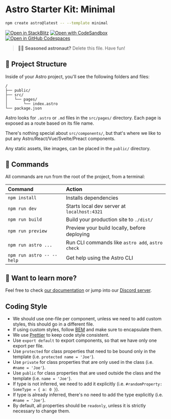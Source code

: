 # Astro Starter Kit: Minimal

```sh
npm create astro@latest -- --template minimal
```

[![Open in StackBlitz](https://developer.stackblitz.com/img/open_in_stackblitz.svg)](https://stackblitz.com/github/withastro/astro/tree/latest/examples/minimal)
[![Open with CodeSandbox](https://assets.codesandbox.io/github/button-edit-lime.svg)](https://codesandbox.io/p/sandbox/github/withastro/astro/tree/latest/examples/minimal)
[![Open in GitHub Codespaces](https://github.com/codespaces/badge.svg)](https://codespaces.new/withastro/astro?devcontainer_path=.devcontainer/minimal/devcontainer.json)

> 🧑‍🚀 **Seasoned astronaut?** Delete this file. Have fun!

## 🚀 Project Structure

Inside of your Astro project, you'll see the following folders and files:

```text
/
├── public/
├── src/
│   └── pages/
│       └── index.astro
└── package.json
```

Astro looks for `.astro` or `.md` files in the `src/pages/` directory. Each page is exposed as a route based on its file name.

There's nothing special about `src/components/`, but that's where we like to put any Astro/React/Vue/Svelte/Preact components.

Any static assets, like images, can be placed in the `public/` directory.

## 🧞 Commands

All commands are run from the root of the project, from a terminal:

| Command                   | Action                                           |
| :------------------------ | :----------------------------------------------- |
| `npm install`             | Installs dependencies                            |
| `npm run dev`             | Starts local dev server at `localhost:4321`      |
| `npm run build`           | Build your production site to `./dist/`          |
| `npm run preview`         | Preview your build locally, before deploying     |
| `npm run astro ...`       | Run CLI commands like `astro add`, `astro check` |
| `npm run astro -- --help` | Get help using the Astro CLI                     |

## 👀 Want to learn more?

Feel free to check [our documentation](https://docs.astro.build) or jump into our [Discord server](https://astro.build/chat).

## Coding Style

- We should use one-file per component, unless we need to add custom styles, this should go in a different file.
- If using custom styles, follow [BEM](https://getbem.com/naming/) and make sure to encapsulate them.
- We use [Prettier](https://prettier.io) to keep code style consistent.
- Use `export default` to export components, so that we have only one export per file.
- Use `protected` for class properties that need to be bound only in the template (i.e. `protected name = 'Joe'`).
- Use `private` for class properties that are only used in the class (i.e. `#name = 'Joe'`).
- Use `public` for class properties that are used outside the class and the template (i.e. `name = 'Joe'`).
- If type is not inferred, we need to add it explicitly (i.e. `#randomProperty: SomeType = { a: 0 }`).
- If type is already inferred, there's no need to add the type explicitly (i.e. `#name = 'Joe'`).
- By default, all properties should be `readonly`, unless it is strictly necessary to change them.
